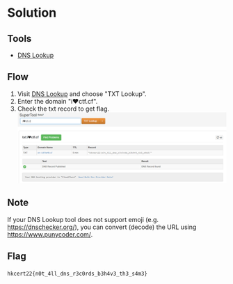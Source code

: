 # Solution

## Tools

* [DNS Lookup](https://mxtoolbox.com/DNSLookup.aspx)

## Flow

1.	Visit [DNS Lookup](https://mxtoolbox.com/DNSLookup.aspx) and choose "TXT Lookup".
2.	Enter the domain "i❤ctf.cf".
3.	Check the txt record to get flag.
![](./img/001.PNG)

## Note

If your DNS Lookup tool does not support emoji (e.g. <https://dnschecker.org/>), you can convert (decode) the URL using <https://www.punycoder.com/>.


## Flag
`hkcert22{n0t_4ll_dns_r3c0rds_b3h4v3_th3_s4m3}`
